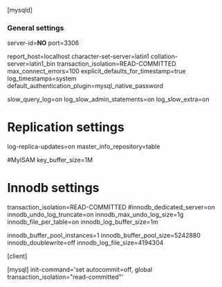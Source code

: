 
[mysqld]
### General settings
server-id=__NO__
port=3306

report_host=localhost
character-set-server=latin1
collation-server=latin1_bin
transaction_isolation=READ-COMMITTED
max_connect_errors=100
explicit_defaults_for_timestamp=true
log_timestamps=system
default_authentication_plugin=mysql_native_password

slow_query_log=on
log_slow_admin_statements=on
log_slow_extra=on

# Replication settings
log-replica-updates=on
master_info_repository=table

#MyISAM
key_buffer_size=1M


# Innodb settings
transaction_isolation=READ-COMMITTED
#innodb_dedicated_server=on
innodb_undo_log_truncate=on
innodb_max_undo_log_size=1g
innodb_file_per_table=on
innodb_log_buffer_size=1m

innodb_buffer_pool_instances=1
innodb_buffer_pool_size=5242880
innodb_doublewrite=off
innodb_log_file_size=4194304

[client]


[mysql]
init-command='set autocommit=off, global transaction_isolation="read-committed"'
